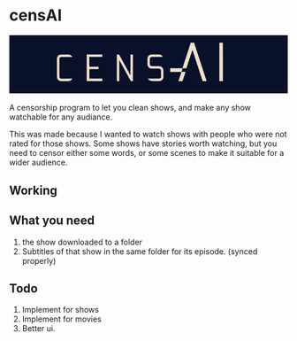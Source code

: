 # censAI

![censAI](./design/image.png)

A censorship program to let you clean shows, and make any show watchable for any audiance.

This was made because I wanted to watch shows with people who were not rated for those shows. Some shows have stories worth watching, but you need to censor either some words, or some scenes to make it suitable for a wider audience.

## Working


## What you need
1. the show downloaded to a folder
2. Subtitles of that show in the same folder for its episode. (synced properly)

## Todo
1. Implement for shows
2. Implement for movies
3. Better ui.